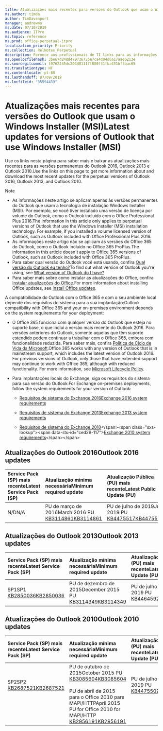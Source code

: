 ```yaml
---
title: Atualizações mais recentes para versões do Outlook que usam o Windows Installer (MSI)
ms.author: timda
author: TimDavenport
manager: andrewmo
ms.date: 07/10/2019
ms.audience: ITPro
ms.topic: reference
ms.prod: office-perpetual-itpro
localization_priority: Priority
ms.collection: RelNotes_Perpetual
description: Fornece aos profissionais de TI links para as informações de atualização mais recentes para as versões permanentes do Outlook 2016, Outlook 2013 e Outlook 2010
ms.openlocfilehash: 3be67d248d47973672be7ca4d04d6a17aae6213e
ms.sourcegitcommit: f0762345dc203481117f080f41fba451bffbac65
ms.translationtype: HT
ms.contentlocale: pt-BR
ms.lasthandoff: 07/09/2019
ms.locfileid: "35594439"
---
```

# <a name="latest-updates-for-versions-of-outlook-that-use-windows-installer-msi"></a><span data-ttu-id="ced29-103">Atualizações mais recentes para versões do Outlook que usam o Windows Installer (MSI)</span><span class="sxs-lookup"><span data-stu-id="ced29-103">Latest updates for versions of Outlook that use Windows Installer (MSI)</span></span>

<span data-ttu-id="ced29-104">Use os links nesta página para saber mais e baixar as atualizações mais recentes para as versões permanentes do Outlook 2016, Outlook 2013 e Outlook 2010.</span><span class="sxs-lookup"><span data-stu-id="ced29-104">Use the links on this page to get more information about and download the most recent updates for the perpetual versions of Outlook 2016, Outlook 2013, and Outlook 2010.</span></span>
  
> [!NOTE]
> - <span data-ttu-id="ced29-p101">As informações neste artigo se aplicam apenas às versões permanentes do Outlook que usam a tecnologia de instalação Windows Installer (MSI). Por exemplo, se você tiver instalado uma versão de licença por volume do Outlook, como o Outlook incluído com o Office Professional Plus 2016.</span><span class="sxs-lookup"><span data-stu-id="ced29-p101">The information in this article only applies to perpetual versions of Outlook that use the Windows Installer (MSI) installation technology. For example, if you installed a volume licensed version of Outlook, such as Outlook included with Office Professional Plus 2016.</span></span>
> - <span data-ttu-id="ced29-107">As informações neste artigo não se aplicam às versões do Office 365 do Outlook, como o Outlook incluído no Office 365 ProPlus.</span><span class="sxs-lookup"><span data-stu-id="ced29-107">The information in this article doesn't apply to Office 365 versions of Outlook, such as Outlook included with Office 365 ProPlus.</span></span>
> - <span data-ttu-id="ced29-108">Para saber qual versão do Outlook você está usando, confira [Qual versão do Outlook eu tenho?](https://support.office.com/article/b3a9568c-edb5-42b9-9825-d48d82b2257c)</span><span class="sxs-lookup"><span data-stu-id="ced29-108">To find out what version of Outlook you're using, see [What version of Outlook do I have?](https://support.office.com/article/b3a9568c-edb5-42b9-9825-d48d82b2257c)</span></span>
> - <span data-ttu-id="ced29-109">Para saber mais sobre como instalar as atualizações do Office, confira [Instalar atualizações do Office](https://support.office.com/article/2ab296f3-7f03-43a2-8e50-46de917611c5).</span><span class="sxs-lookup"><span data-stu-id="ced29-109">For more information about installing Office updates, see [Install Office updates](https://support.office.com/article/2ab296f3-7f03-43a2-8e50-46de917611c5).</span></span> 
  
<span data-ttu-id="ced29-110">A compatibilidade do Outlook com o Office 365 e com o seu ambiente local depende dos requisitos do sistema para a sua implantação:</span><span class="sxs-lookup"><span data-stu-id="ced29-110">Outlook compatibility with Office 365 and your on-premises environment depends on the system requirements for your deployment:</span></span>
  
- <span data-ttu-id="ced29-p102">O Office 365 funciona com qualquer versão do Outlook que esteja no suporte base, o que inclui a versão mais recente do Outlook 2016. Para versões anteriores do Outlook, somente aquelas que têm suporte estendido podem continuar a trabalhar com o Office 365, embora com funcionalidade reduzida. Para saber mais, confira [Política de Ciclo de Vida da Microsoft](https://support.microsoft.com/lifecycle).</span><span class="sxs-lookup"><span data-stu-id="ced29-p102">Office 365 works with any version of Outlook that is in mainstream support, which includes the latest version of Outlook 2016. For previous versions of Outlook, only those that have extended support may continue to work with Office 365, although with reduced functionality. For more information, see [Microsoft Lifecycle Policy](https://support.microsoft.com/lifecycle).</span></span>
    
- <span data-ttu-id="ced29-114">Para implantações locais do Exchange, siga os requisitos do sistema para sua versão do Outlook:</span><span class="sxs-lookup"><span data-stu-id="ced29-114">For Exchange on-premises deployments, follow the system requirements for your version of Outlook:</span></span>
    
  - [<span data-ttu-id="ced29-115">Requisitos de sistema do Exchange 2016</span><span class="sxs-lookup"><span data-stu-id="ced29-115">Exchange 2016 system requirements</span></span>](https://docs.microsoft.com/Exchange/plan-and-deploy/system-requirements)
    
  - [<span data-ttu-id="ced29-116">Requisitos de sistema do Exchange 2013</span><span class="sxs-lookup"><span data-stu-id="ced29-116">Exchange 2013 system requirements</span></span>](https://docs.microsoft.com/exchange/exchange-2013-system-requirements-exchange-2013-help)
    
  - <span data-ttu-id="ced29-117">[Requisitos de sistema do Exchange 2010](https://docs.microsoft.com/previous-versions/office/exchange-server-2010/aa996719(v=exchg.141))</span><span class="sxs-lookup"><span data-stu-id="ced29-117">[Exchange 2010 system requirements](https://docs.microsoft.com/previous-versions/office/exchange-server-2010/aa996719(v=exchg.141))</span></span>

   
## <a name="outlook-2016-updates"></a><span data-ttu-id="ced29-118">Atualizações do Outlook 2016</span><span class="sxs-lookup"><span data-stu-id="ced29-118">Outlook 2016 updates</span></span>

|<span data-ttu-id="ced29-119">**Service Pack (SP) mais recente**</span><span class="sxs-lookup"><span data-stu-id="ced29-119">**Latest Service Pack (SP)**</span></span>|<span data-ttu-id="ced29-120">**Atualização mínima necessária**</span><span class="sxs-lookup"><span data-stu-id="ced29-120">**Minimum required update**</span></span>|<span data-ttu-id="ced29-121">**Atualização Pública (PU) mais recente**</span><span class="sxs-lookup"><span data-stu-id="ced29-121">**Latest Public Update (PU)**</span></span>|
|:-----|:-----|:-----|
|<span data-ttu-id="ced29-122">N/D</span><span class="sxs-lookup"><span data-stu-id="ced29-122">N/A</span></span>  <br/> |<span data-ttu-id="ced29-123">PU de março de 2016</span><span class="sxs-lookup"><span data-stu-id="ced29-123">March 2016 PU</span></span> <br/>[<span data-ttu-id="ced29-124">KB3114861</span><span class="sxs-lookup"><span data-stu-id="ced29-124">KB3114861</span></span>](https://support.microsoft.com/help/3114861) <br/> |<span data-ttu-id="ced29-125">PU de julho de 2019</span><span class="sxs-lookup"><span data-stu-id="ced29-125">July 2019 PU</span></span> <br/>[<span data-ttu-id="ced29-126">KB4475517</span><span class="sxs-lookup"><span data-stu-id="ced29-126">KB4475517</span></span>](https://support.microsoft.com/help/4475517) 

## <a name="outlook-2013-updates"></a><span data-ttu-id="ced29-127">Atualizações do Outlook 2013</span><span class="sxs-lookup"><span data-stu-id="ced29-127">Outlook 2013 updates</span></span>

|<span data-ttu-id="ced29-128">**Service Pack (SP) mais recente**</span><span class="sxs-lookup"><span data-stu-id="ced29-128">**Latest Service Pack (SP)**</span></span>|<span data-ttu-id="ced29-129">**Atualização mínima necessária**</span><span class="sxs-lookup"><span data-stu-id="ced29-129">**Minimum required update**</span></span>|<span data-ttu-id="ced29-130">**Atualização Pública (PU) mais recente**</span><span class="sxs-lookup"><span data-stu-id="ced29-130">**Latest Public Update (PU)**</span></span>|
|:-----|:-----|:-----|
|<span data-ttu-id="ced29-131">SP1</span><span class="sxs-lookup"><span data-stu-id="ced29-131">SP1</span></span>  <br/>[<span data-ttu-id="ced29-132">KB2850036</span><span class="sxs-lookup"><span data-stu-id="ced29-132">KB2850036</span></span>](https://go.microsoft.com/fwlink/p/?LinkId=512538) <br/> |<span data-ttu-id="ced29-133">PU de dezembro de 2015</span><span class="sxs-lookup"><span data-stu-id="ced29-133">December 2015 PU</span></span> <br/>[<span data-ttu-id="ced29-134">KB3114349</span><span class="sxs-lookup"><span data-stu-id="ced29-134">KB3114349</span></span>](https://support.microsoft.com/kb/3114349) <br/> |<span data-ttu-id="ced29-135">PU de julho de 2019</span><span class="sxs-lookup"><span data-stu-id="ced29-135">July 2019 PU</span></span> <br/>[<span data-ttu-id="ced29-136">KB4464592</span><span class="sxs-lookup"><span data-stu-id="ced29-136">KB4464592</span></span>](https://support.microsoft.com/help/4464592)  |
   
## <a name="outlook-2010-updates"></a><span data-ttu-id="ced29-137">Atualizações do Outlook 2010</span><span class="sxs-lookup"><span data-stu-id="ced29-137">Outlook 2010 updates</span></span>

|<span data-ttu-id="ced29-138">**Service Pack (SP) mais recente**</span><span class="sxs-lookup"><span data-stu-id="ced29-138">**Latest Service Pack (SP)**</span></span>|<span data-ttu-id="ced29-139">**Atualização mínima necessária**</span><span class="sxs-lookup"><span data-stu-id="ced29-139">**Minimum required update**</span></span>|<span data-ttu-id="ced29-140">**Atualização Pública (PU) mais recente**</span><span class="sxs-lookup"><span data-stu-id="ced29-140">**Latest Public Update (PU)**</span></span>|
|:-----|:-----|:-----|
|<span data-ttu-id="ced29-141">SP2</span><span class="sxs-lookup"><span data-stu-id="ced29-141">SP2</span></span> <br/>[<span data-ttu-id="ced29-142">KB2687521</span><span class="sxs-lookup"><span data-stu-id="ced29-142">KB2687521</span></span>](https://go.microsoft.com/fwlink/p/?LinkId=512542) <br><br><br><br/> |<span data-ttu-id="ced29-143">PU de outubro de 2015</span><span class="sxs-lookup"><span data-stu-id="ced29-143">October 2015 PU</span></span> <br/> [<span data-ttu-id="ced29-144">KB3085604</span><span class="sxs-lookup"><span data-stu-id="ced29-144">KB3085604</span></span>](https://support.microsoft.com/kb/3085604) <br/><br/>  <span data-ttu-id="ced29-145">PU de abril de 2015 para o Office 2010 para MAPI/HTTP</span><span class="sxs-lookup"><span data-stu-id="ced29-145">April 2015 PU for Office 2010 for MAPI/HTTP</span></span> <br/> [<span data-ttu-id="ced29-146">KB2956191</span><span class="sxs-lookup"><span data-stu-id="ced29-146">KB2956191</span></span>](https://support.microsoft.com/pt-BR/help/2956191/april-14-2015-update-for-office-2010-kb2956191) <br/> |<span data-ttu-id="ced29-147">PU de julho de 2019</span><span class="sxs-lookup"><span data-stu-id="ced29-147">July 2019 PU</span></span> <br/>[<span data-ttu-id="ced29-148">KB4475509</span><span class="sxs-lookup"><span data-stu-id="ced29-148">KB4475509</span></span>](https://support.microsoft.com/help/4475509) <br><br><br><br/>|
   

